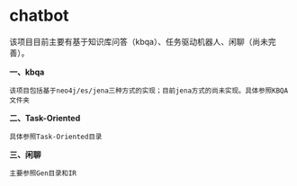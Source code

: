 # chatbot
该项目目前主要有基于知识库问答（kbqa）、任务驱动机器人、闲聊（尚未完善）。

**一、kbqa**

    该项目包括基于neo4j/es/jena三种方式的实现；目前jena方式的尚未实现。具体参照KBQA文件夹
   
**二、Task-Oriented**

    具体参照Task-Oriented目录
    
**三、闲聊**

    主要参照Gen目录和IR

  
  
  
  
